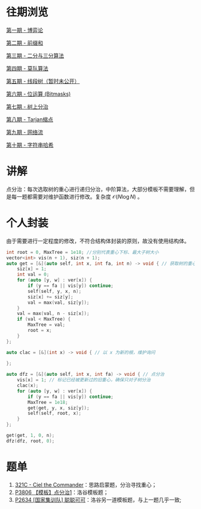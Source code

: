 # 往期浏览

[第一期 - 博弈论](https://www.cnblogs.com/WIDA/p/16570498.html)

[第二期 - 前缀和](https://www.cnblogs.com/WIDA/p/15504413.html)

[第三期 - 二分与三分算法](https://www.cnblogs.com/WIDA/p/17615803.html)

[第四期 - 莫队算法](https://www.cnblogs.com/WIDA/p/17610403.html)

[第五期 - 线段树（暂时未公开）]()

[第六期 - 位运算 (Bitmasks)](https://www.cnblogs.com/WIDA/p/17547678.html)

[第七期 - 树上分治](https://www.cnblogs.com/WIDA/p/17610362.html)

[第八期 - Tarjan缩点](https://www.cnblogs.com/WIDA/p/17635152.html)

[第九期 - 网络流](https://www.cnblogs.com/WIDA/p/17672842.html)

[第十期 - 字符串哈希](https://www.cnblogs.com/WIDA/p/17766310.html)

# 讲解

点分治：每次选取树的重心进行递归分治，中阶算法，大部分模板不需要理解，但是每一题都需要对维护函数进行修改。复杂度 $\mathcal O(N\log N)$ 。

# 个人封装

由于需要进行一定程度的修改，不符合结构体封装的原则，故没有使用结构体。

```c
int root = 0, MaxTree = 1e18; //分别代表重心下标、最大子树大小
vector<int> vis(n + 1), siz(n + 1);
auto get = [&](auto self, int x, int fa, int n) -> void { // 获取树的重心
    siz[x] = 1;
    int val = 0;
    for (auto [y, w] : ver[x]) {
        if (y == fa || vis[y]) continue;
        self(self, y, x, n);
        siz[x] += siz[y];
        val = max(val, siz[y]);
    }
    val = max(val, n - siz[x]);
    if (val < MaxTree) {
        MaxTree = val;
        root = x;
    }
};

auto clac = [&](int x) -> void { // 以 x 为新的根，维护询问
    
};

auto dfz = [&](auto self, int x, int fa) -> void { // 点分治
    vis[x] = 1; // 标记已经被更新过的旧重心，确保只对子树分治
    clac(x);
    for (auto [y, w] : ver[x]) {
        if (y == fa || vis[y]) continue;
        MaxTree = 1e18;
        get(get, y, x, siz[y]);
        self(self, root, x);
    }
};

get(get, 1, 0, n);
dfz(dfz, root, 0);
```

# 题单

1. [321C - Ciel the Commander](https://codeforces.com/contest/321/problem/C)：思路启蒙题，分治寻找重心；
2. [P3806 【模板】点分治1](https://www.luogu.com.cn/problem/P3806)：洛谷模板题；
3. [P2634 [国家集训队] 聪聪可可](https://www.luogu.com.cn/problem/P2634)：洛谷另一道模板题，与上一题几乎一致;